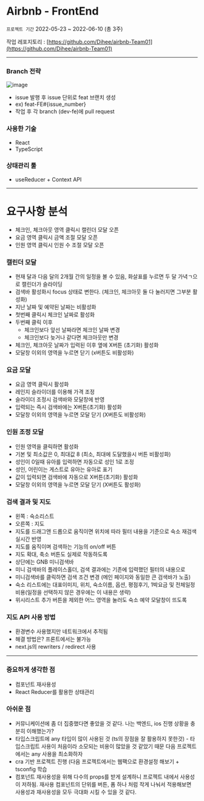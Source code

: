 # Airbnb - FrontEnd

`프로젝트 기간` 2022-05-23 ~ 2022-06-10 (총 3주)

작업 레포지토리 : [https://github.com/Dihee/airbnb-Team01](https://github.com/Dihee/airbnb-Team01)

---

### Branch 전략

![image](https://user-images.githubusercontent.com/87521172/174711021-c9995848-abe3-4ebf-8785-2643033ac1d6.png)

- issue 발행 후 issue 단위로 feat 브랜치 생성
- ex) feat-FE#{issue_number}
- 작업 후 각 branch (dev-fe)에 pull request

### 사용한 기술

- React
- TypeScript

### 상태관리 툴

- useReducer + Context API

---

# 요구사항 분석

- 체크인, 체크아웃 영역 클릭시 캘린더 모달 오픈
- 요금 영역 클릭시 금액 조절 모달 오픈
- 인원 영역 클릭시 인원 수 조절 모달 오픈

### 캘린더 모달

- 현재 달과 다음 달의 2개월 간의 일정을 볼 수 있음, 화살표를 누르면 두 달 가녁ㄱ으로 캘린더가 슬라이딩
- 검색바 활성화시 focus 상태로 변한다. (체크인, 체크아웃 둘 다 눌러지면 그부분 활성화)
- 지난 날짜 및 예약된 날짜는 비활성화
- 첫번째 클릭시 체크인 날짜로 활성화
- 두번째 클릭 이후
  - 체크인보다 앞선 날짜라면 체크인 날짜 변경
  - 체크인보다 늦거나 같다면 체크아웃만 변경
- 체크인, 체크아웃 날짜가 입력된 이후 옆에 X버튼 (초기화) 활성화
- 모달창 이외의 영역을 누르면 닫기 (x버튼도 비활성화)

### 요금 모달

- 요금 영역 클릭시 활성화
- 레인지 슬라이더를 이용해 가격 조정
- 슬라이더 조정시 검색바와 모달창에 반영
- 입력되는 즉시 검색바에는 X버튼(초기화) 활성화
- 모달창 이외의 영역을 누르면 모달 닫기 (X버튼도 비활성화)

### 인원 조정 모달

- 인원 영역을 클릭하면 활성화
- 기본 및 최소값은 0, 최대값 8 (최소, 최대에 도달했을시 버튼 비활성화)
- 성인이 0일때 유아를 입력하면 자동으로 성인 1로 조정
- 성인, 어린이는 게스트로 유아는 유아로 표기
- 값이 입력되면 검색바에 자동으로 X버튼(초기화) 활성화
- 모달창 이외의 영역을 누르면 모달 닫기 (X버튼도 활성화)

### 검색 결과 및 지도

- 왼쪽 : 숙소리스트
- 오른쪽 : 지도
- 지도를 드래그앤 드롭으로 움직이면 위치에 따라 필터 내용을 기준으로 숙소 재검색 실시간 반영
- 지도를 움직이며 검색하는 기능의 on/off 버튼
- 지도 확대, 축소 버튼도 실제로 작동하도록
- 상단에는 GNB 미니검색바
- 미니 검색바의 플레이스홀더, 검색 결과에는 기존에 입력했던 필터의 내용으로
- 미니검색바를 클릭하면 검색 조건 변경 (메인 페이지와 동일한 큰 검색바가 노출)
- 숙소 리스트에는 대표이미지, 위치, 숙소이름, 옵션, 평점후기, 1박요금 및 전체일정비용(일정을 선택하지 않은 경우에는 이 내용은 생략)
- 위시리스트 추가 버튼을 제외한 어느 영역을 눌러도 숙소 예약 모달창이 뜨도록

### 지도 API 사용 방법

- 환경변수 사용했지만 네트워크에서 추적됨
- 해결 방법은? 프론트에서는 불가능
- next.js의 rewriters / redirect 사용

---

### 중요하게 생각한 점

- 컴포넌트 재사용성
- React Reducer를 활용한 상태관리

### 아쉬운 점

- 커뮤니케이션에 좀 더 집중했다면 좋았을 것 같다. 나는 백엔드, ios 진행 상황을 충분히 이해했는가?
- 타입스크립트에 any 타입이 많이 사용된 것 (ts의 장점을 잘 활용하지 못한것) - 타입스크립트 사용이 처음이라 소모되는 비용이 많았을 것 같았기 때문 다음 프로젝트에서는 any 사용을 최소화하자
- cra 기반 프로젝트 진행 (다음 프로젝트에서는 웹팩으로 환경설정 해보기 + tsconfig 학습
- 컴포넌트 재사용성을 위해 다수의 props를 받게 설계하니 프로젝트 내에서 사용성이 저하됨. 재사용 컴포넌트의 단위를 버튼, 폼 하나 처럼 작게 나눠서 적용해보면 사용성과 재사용성을 모두 극대화 시킬 수 있을 것 같다.

